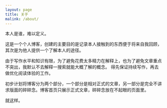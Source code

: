 ```yaml
---
layout: page
title: 关于
malink: /about/
---
```


本人是谁，难以定义。

这是一个个人博客，创建的主要目的是记录本人接触到的东西便于将来自我回顾，其次是为他人提供一个了解本人的途径。

由于写作水平和知识有限，为了避免花费太多精力在解释上，也为了避免文章重点不突出，我默认不去解释一搜索就能大概了解的概念。
得先保证持续写作，再去做优化阅读体验的工作。

初步计划将博客分为两个部分，一个部分是相对正式的文章，另一部分是完全不讲求版面的碎碎念。博客首页只展示正式文章，碎碎念放在不起眼的页面里。

就这样。